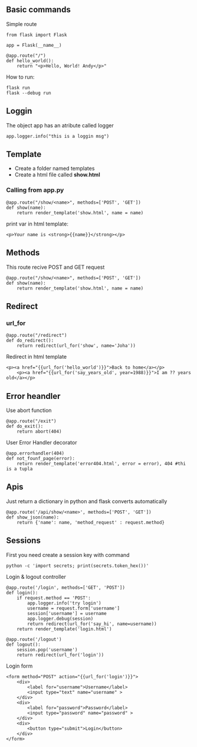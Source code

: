 ## Basic commands

Simple route
```
from flask import Flask

app = Flask(__name__)

@app.route("/")
def hello_world():
    return "<p>Hello, World! Andy</p>"
```
How to run:
```
flask run
flask --debug run 
```

## Loggin
The object app has an atribute called logger
```
app.logger.info("this is a loggin msg")
```

## Template
* Create a folder named templates
* Create a html file called **show.html**
### Calling from app.py
```
@app.route("/show/<name>", methods=['POST', 'GET'])
def show(name):
    return render_template('show.html', name = name)
```
print var in html template:
```
<p>Your name is <strong>{{name}}</strong></p>
```

## Methods
This route recive POST and GET request
```
@app.route("/show/<name>", methods=['POST', 'GET'])
def show(name):
    return render_template('show.html', name = name)
```

## Redirect
### url_for
```
@app.route("/redirect")
def do_redirect():
    return redirect(url_for('show', name='Joha'))
```
Redirect in html template
```
<p><a href="{{url_for('hello_world')}}">Back to home</a></p>
    <p><a href="{{url_for('say_years_old', year=1988)}}">I am ?? years old</a></p>
```

## Error heandler
Use abort function
```
@app.route("/exit")
def do_exit():
    return abort(404)
```
User Error Handler decorator
```
@app.errorhandler(404)
def not_founf_page(error):
    return render_template('error404.html', error = error), 404 #thi is a tupla
```
## Apis
Just return a dictionary in python and flask converts automatically 
```
@app.route('/api/show/<name>', methods=['POST', 'GET'])
def show_json(name):
    return {'name': name, 'method_request' : request.method}
```

## Sessions
First you need create a session key with command
```
python -c 'import secrets; print(secrets.token_hex())'
```
Login & logout controller
```
@app.route('/login', methods=['GET', 'POST'])
def login():
    if request.method == 'POST':
        app.logger.info('try login')
        username = request.form['username']
        session['username'] = username
        app.logger.debug(session)
        return redirect(url_for('say_hi', name=username))
    return render_template('login.html')

@app.route('/logout')
def logout():
    session.pop('username')
    return redirect(url_for('login'))
```
Login form
```
<form method="POST" action="{{url_for('login')}}">
    <div>
        <label for="username">Username</label>
        <input type="text" name="username" >
    </div>
    <div>
        <label for="password">Password</label>
        <input type="password" name="password" >
    </div>
    <div>
        <button type="submit">Login</button>
    </div>
</form>
```


